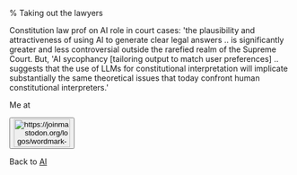 % Taking out the lawyers

Constitution law prof on AI role in court cases: 'the plausibility and attractiveness of using AI to generate clear legal answers .. is significantly greater and less controversial outside the rarefied realm of the Supreme Court. But, 'AI sycophancy [tailoring output to match user preferences] .. suggests that the use of LLMs for constitutional interpretation will implicate substantially the same theoretical issues that today confront human constitutional interpreters.'


Me at
<form action='https://mastodon.sdf.org/@drbean'>
<button type='submit' class='btn'>
<img src='./mastodon.svg'
alt='https://joinmastodon.org/logos/wordmark-black-text.svg'
style='width:100px;height:50px'/>
</button></form>

Back to [AI](AI.html)
